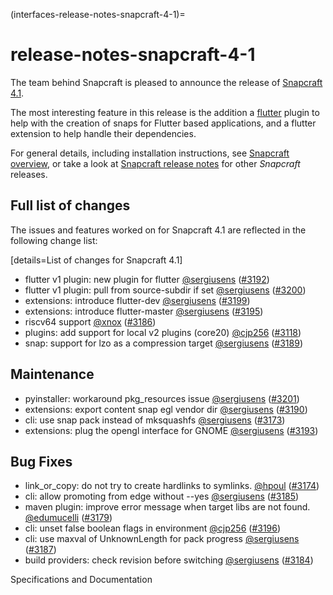 (interfaces-release-notes-snapcraft-4-1)=
# release-notes-snapcraft-4-1

The team behind Snapcraft is pleased to announce the release of [Snapcraft 4.1](https://github.com/snapcore/snapcraft/releases/tag/4.1). 

The most interesting feature in this release is the addition a [flutter](/) plugin to help with the creation of snaps for Flutter based applications, and a flutter extension to help handle their dependencies.

For general details, including installation instructions, see [Snapcraft overview](/), or take a look at [Snapcraft release notes](/) for other *Snapcraft* releases.

## Full list of changes

The issues and features worked on for Snapcraft 4.1 are reflected in the following change list:

[details=List of changes for Snapcraft 4.1]
</br>

-   flutter v1 plugin: new plugin for flutter [@sergiusens](https://github.com/sergiusens) ([#3192](https://github.com/snapcore/snapcraft/pull/3192))
-   flutter v1 plugin: pull from source-subdir if set [@sergiusens](https://github.com/sergiusens) ([#3200](https://github.com/snapcore/snapcraft/pull/3200))
-   extensions: introduce flutter-dev [@sergiusens](https://github.com/sergiusens) ([#3199](https://github.com/snapcore/snapcraft/pull/3199))
-   extensions: introduce flutter-master [@sergiusens](https://github.com/sergiusens) ([#3195](https://github.com/snapcore/snapcraft/pull/3195))
-   riscv64 support [@xnox](https://github.com/xnox) ([#3186](https://github.com/snapcore/snapcraft/pull/3186))
-   plugins: add support for local v2 plugins (core20) [@cjp256](https://github.com/cjp256) ([#3118](https://github.com/snapcore/snapcraft/pull/3118))
-   snap: support for lzo as a compression target [@sergiusens](https://github.com/sergiusens) ([#3189](https://github.com/snapcore/snapcraft/pull/3189))

Maintenance
-----------

-   pyinstaller: workaround pkg_resources issue [@sergiusens](https://github.com/sergiusens) ([#3201](https://github.com/snapcore/snapcraft/pull/3201))
-   extensions: export content snap egl vendor dir [@sergiusens](https://github.com/sergiusens) ([#3190](https://github.com/snapcore/snapcraft/pull/3190))
-   cli: use snap pack instead of mksquashfs [@sergiusens](https://github.com/sergiusens) ([#3173](https://github.com/snapcore/snapcraft/pull/3173))
-   extensions: plug the opengl interface for GNOME [@sergiusens](https://github.com/sergiusens) ([#3193](https://github.com/snapcore/snapcraft/pull/3193))

Bug Fixes
---------

-   link_or_copy: do not try to create hardlinks to symlinks. [@hpoul](https://github.com/hpoul) ([#3174](https://github.com/snapcore/snapcraft/pull/3174))
-   cli: allow promoting from edge without --yes [@sergiusens](https://github.com/sergiusens) ([#3185](https://github.com/snapcore/snapcraft/pull/3185))
-   maven plugin: improve error message when target libs are not found. [@edumucelli](https://github.com/edumucelli) ([#3179](https://github.com/snapcore/snapcraft/pull/3179))
-   cli: unset false boolean flags in environment [@cjp256](https://github.com/cjp256) ([#3196](https://github.com/snapcore/snapcraft/pull/3196))
-   cli: use maxval of UnknownLength for pack progress [@sergiusens](https://github.com/sergiusens) ([#3187](https://github.com/snapcore/snapcraft/pull/3187))
-   build providers: check revision before switching [@sergiusens](https://github.com/sergiusens) ([#3184](https://github.com/snapcore/snapcraft/pull/3184))

Specifications and Documentation

